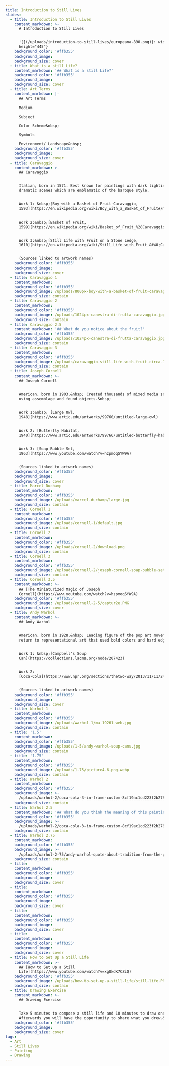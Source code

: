 ```yaml
---
title: Introduction to Still Lives
slides:
  - title: Introduction to Still Lives
    content_markdown: >-
      # Introduction to Still Lives


      ![](/uploads/introduction-to-still-lives/europeana-890.png){: width="890"
      height="445"}
    background_color: '#ffb355'
    background_image:
    background_size: cover
  - title: What is a still Life?
    content_markdown: '## What is a still Life?'
    background_color: '#ffb355'
    background_image:
    background_size: cover
  - title: Art Terms
    content_markdown: |-
      ## Art Terms

      Medium

      Subject

      Color Scheme&nbsp;

      Symbols

      Environment/ Landscape&nbsp;
    background_color: '#ffb355'
    background_image:
    background_size: cover
  - title: Caravaggio
    content_markdown: >-
      ## Caravaggio


      Italian, born in 1571. Best known for paintings with dark lighting and
      dramatic scenes which are emblamatic of the baroque style.


      Work 1: &nbsp;[Boy with a Basket of Fruit-Caravaggio,
      1593](https://en.wikipedia.org/wiki/Boy_with_a_Basket_of_Fruit#/media/File:Boy_with_a_Basket_of_Fruit-Caravaggio_&#40;1593&#41;.jpg)


      Work 2:&nbsp;[Basket of Fruit,
      1599](https://en.wikipedia.org/wiki/Basket_of_Fruit_%28Caravaggio%29)


      Work 3:&nbsp;[Still Life with Fruit on a Stone Ledge,
      1610](https://en.wikipedia.org/wiki/Still_Life_with_Fruit_&#40;Caravaggio&#41;)


      (Sources linked to artwork names)
    background_color: '#ffb355'
    background_image:
    background_size: cover
  - title: Caravaggio 1
    content_markdown:
    background_color: '#ffb355'
    background_image: /uploads/800px-boy-with-a-basket-of-fruit-caravaggio-1593.jpg
    background_size: contain
  - title: Caravaggio 2
    content_markdown:
    background_color: '#ffb355'
    background_image: /uploads/1024px-canestra-di-frutta-caravaggio.jpg
    background_size: contain
  - title: Caravaggio 2.5
    content_markdown: '## What do you notice about the fruit?'
    background_color: '#ffb355'
    background_image: /uploads/1024px-canestra-di-frutta-caravaggio.jpg
    background_size: contain
  - title: Caravaggio 3
    content_markdown:
    background_color: '#ffb355'
    background_image: /uploads/caravaggio-still-life-with-fruit-circa-1603.png
    background_size: contain
  - title: Joseph Cornell
    content_markdown: >-
      ## Joseph Cornell


      American, born in 1903.&nbsp; Created thousands of mixed media sculptures
      using assemblage and found objects.&nbsp;


      Work 1:&nbsp; [Large Owl,
      1948](https://www.artic.edu/artworks/99760/untitled-large-owl)


      Work 2: [Butterfly Habitat,
      1940](https://www.artic.edu/artworks/99766/untitled-butterfly-habitat)


      Work 3: [Soap Bubble Set,
      1963](https://www.youtube.com/watch?v=hzpmoqSYW9A)


      (Sources linked to artwork names)
    background_color: '#ffb355'
    background_image:
    background_size: cover
  - title: Marcel Duchamp
    content_markdown:
    background_color: '#ffb355'
    background_image: /uploads/marcel-duchamp/large.jpg
    background_size: contain
  - title: Cornell 1
    content_markdown:
    background_color: '#ffb355'
    background_image: /uploads/cornell-1/default.jpg
    background_size: contain
  - title: Cornell 2
    content_markdown:
    background_color: '#ffb355'
    background_image: /uploads/cornell-2/download.png
    background_size: contain
  - title: Cornell 3
    content_markdown:
    background_color: '#ffb355'
    background_image: /uploads/cornell-2/joseph-cornell-soap-bubble-set-1948-web.jpg
    background_size: contain
  - title: Cornell 3.5
    content_markdown: >-
      ## [The Miniaturized Magic of Joseph
      Cornell](https://www.youtube.com/watch?v=hzpmoqSYW9A)
    background_color: '#ffb355'
    background_image: /uploads/cornell-2-5/captur2e.PNG
    background_size: cover
  - title: Andy Warhol
    content_markdown: >-
      ## Andy Warhol


      American, born in 1928.&nbsp; Leading figure of the pop art movement, a
      return to representational art that used bold colors and hard edges.&nbsp;


      Work 1: &nbsp;[Campbell's Soup
      Can](https://collections.lacma.org/node/207423)


      Work 2:
      [Coca-Cola](https://www.npr.org/sections/thetwo-way/2013/11/11/244559034/how-about-a-coke-warhol-painting-up-for-grabs)


      (Sources linked to artwork names)
    background_color: '#ffb355'
    background_image:
    background_size: cover
  - title: Warhol 1
    content_markdown:
    background_color: '#ffb355'
    background_image: /uploads/warhol-1/ma-19261-web.jpg
    background_size: contain
  - title: '1.5'
    content_markdown:
    background_color: '#ffb355'
    background_image: /uploads/1-5/andy-warhol-soup-cans.jpg
    background_size: contain
  - title: '1.75'
    content_markdown:
    background_color: '#ffb355'
    background_image: /uploads/1-75/picture4-6-png.webp
    background_size: contain
  - title: Warhol 2
    content_markdown:
    background_color: '#ffb355'
    background_image: >-
      /uploads/warhol-2/coca-cola-3-in-frame-custom-8cf19ac1cd223f2b27862d5f6454f5f0efcc6900-s400-c85.webp
    background_size: contain
  - title: Warhol 2.5
    content_markdown: '## What do you think the meaning of this painting is?'
    background_color: '#ffb355'
    background_image: >-
      /uploads/warhol-2/coca-cola-3-in-frame-custom-8cf19ac1cd223f2b27862d5f6454f5f0efcc6900-s400-c85.webp
    background_size: contain
  - title: Warhol 2.75
    content_markdown:
    background_color: '#ffb355'
    background_image: >-
      /uploads/warhol-2-75/andy-warhol-quote-about-tradition-from-the-philosophy-of-andy-warhol-2a7126.jpg
    background_size: contain
  - title:
    content_markdown:
    background_color: '#ffb355'
    background_image:
    background_size: cover
  - title:
    content_markdown:
    background_color: '#ffb355'
    background_image:
    background_size: cover
  - title:
    content_markdown:
    background_color: '#ffb355'
    background_image:
    background_size: cover
  - title:
    content_markdown:
    background_color: '#ffb355'
    background_image:
    background_size: cover
  - title: How to Set Up a Still Life
    content_markdown: >-
      ## [How to Set Up a Still
      Life](https://www.youtube.com/watch?v=xgUkdK7CZiQ)
    background_color: '#ffb355'
    background_image: /uploads/how-to-set-up-a-still-life/still-life.PNG
    background_size: contain
  - title: Drawing Exercise
    content_markdown: >-
      ## Drawing Exercise


      Take 5 minutes to compose a still life and 10 minutes to draw one.
      Afterwards you will have the opportunity to share what you drew.&nbsp;
    background_color: '#ffb355'
    background_image:
    background_size: cover
tags:
  - Art
  - Still Lives
  - Painting
  - Drawing
---
```

